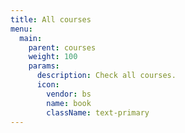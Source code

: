 ```yaml
---
title: All courses
menu:
  main:
    parent: courses
    weight: 100
    params:
      description: Check all courses.
      icon:
        vendor: bs
        name: book
        className: text-primary
---
```


<!-- TODO -->
